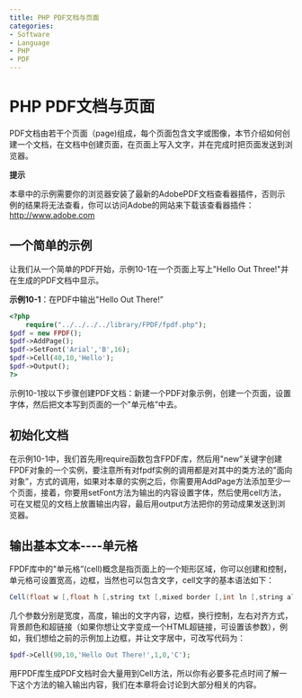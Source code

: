 ```yaml
---
title: PHP PDF文档与页面
categories:
- Software
- Language
- PHP
- PDF
---
```

# PHP PDF文档与页面

PDF文档由若干个页面（page)组成，每个页面包含文字或图像，本节介绍如何创建一个文档，在文档中创建页面，在页面上写入文字，并在完成时把页面发送到浏览器。

**提示**

本章中的示例需要你的浏览器安装了最新的AdobePDF文档查看器插件，否则示例的结果将无法查看，你可以访问Adobe的网站来下载该查看器插件：http://www.adobe.com

## 一个简单的示例

让我们从一个简单的PDF开始，示例10-1在一个页面上写上"Hello Out Three!"并在生成的PDF文档中显示。

**示例10-1**：在PDF中输出"Hello Out There!”

```php
<?php
    require("../../../../library/FPDF/fpdf.php");
$pdf = new FPDF();
$pdf->AddPage();
$pdf->SetFont('Arial','B',16);
$pdf->Cell(40,10,'Hello');
$pdf->Output();
?>
```

示例10-1按以下步骤创建PDF文档：新建一个PDF对象示例，创建一个页面，设置字体，然后把文本写到页面的一个"单元格”中去。

## 初始化文档

在示例10-1中，我们首先用require函数包含FPDF库，然后用"new”关键字创建FPDF对象的一个实例，要注意所有对fpdf实例的调用都是对其中的类方法的"面向对象”，方式的调用，如果对本章的实例之后，你需要用AddPage方法添加至少一个页面，接着，你要用setFont方法为输出的内容设置字体，然后使用cell方法，可在叉棍见的文档上放置输出内容，最后用output方法把你的劳动成果发送到浏览器。

## 输出基本文本----单元格

FPDF库中的"单元格”(cell)概念是指页面上的一个矩形区域，你可以创建和控制，单元格可设置宽高，边框，当然也可以包含文字，cell文字的基本语法如下：

```java
Cell(float w [,float h [,string txt [,mixed border [,int ln [,string align [,int fill [,mixed link]]]]]]])
```

几个参数分别是宽度，高度，输出的文字内容，边框，换行控制，左右对齐方式，背景颜色和超链接（如果你想让文字变成一个HTML超链接，可设置该参数），例如，我们想给之前的示例加上边框，并让文字居中，可改写代码为：

```php
$pdf->Cell(90,10,'Hello Out There!',1,0,'C');
```

用FPDF库生成PDF文档时会大量用到Cell方法，所以你有必要多花点时间了解一下这个方法的输入输出内容，我们在本章将会讨论到大部分相关的内容。


